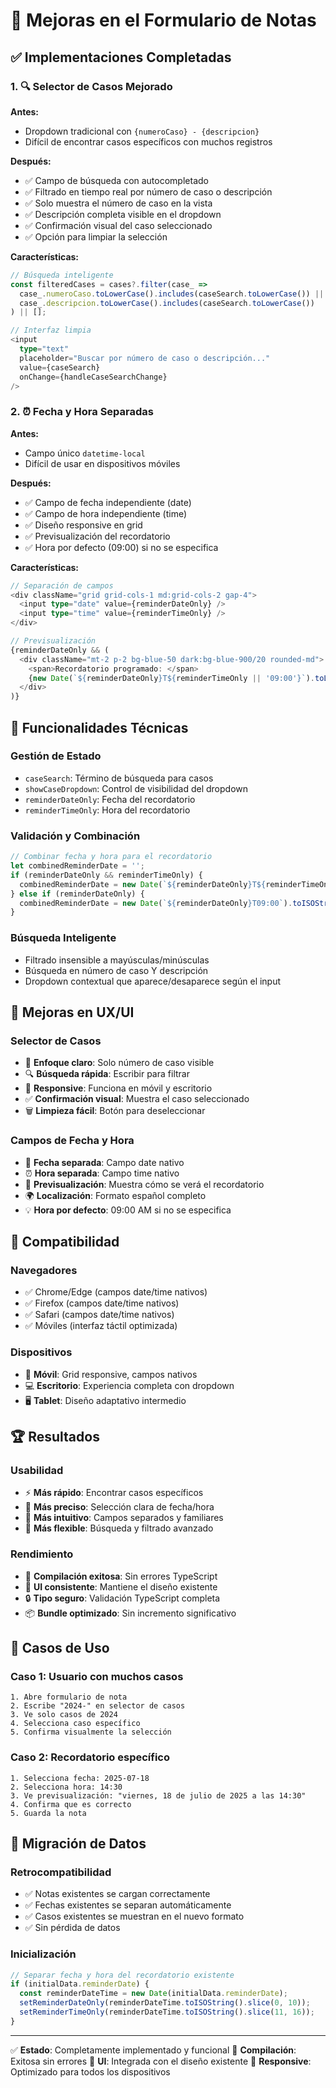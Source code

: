 # 🎉 Mejoras en el Formulario de Notas

## ✅ Implementaciones Completadas

### 1. 🔍 **Selector de Casos Mejorado**

**Antes:**
- Dropdown tradicional con `{numeroCaso} - {descripcion}`
- Difícil de encontrar casos específicos con muchos registros

**Después:**
- ✅ Campo de búsqueda con autocompletado
- ✅ Filtrado en tiempo real por número de caso o descripción
- ✅ Solo muestra el número de caso en la vista
- ✅ Descripción completa visible en el dropdown
- ✅ Confirmación visual del caso seleccionado
- ✅ Opción para limpiar la selección

**Características:**
```typescript
// Búsqueda inteligente
const filteredCases = cases?.filter(case_ => 
  case_.numeroCaso.toLowerCase().includes(caseSearch.toLowerCase()) ||
  case_.descripcion.toLowerCase().includes(caseSearch.toLowerCase())
) || [];

// Interfaz limpia
<input
  type="text"
  placeholder="Buscar por número de caso o descripción..."
  value={caseSearch}
  onChange={handleCaseSearchChange}
/>
```

### 2. ⏰ **Fecha y Hora Separadas**

**Antes:**
- Campo único `datetime-local`
- Difícil de usar en dispositivos móviles

**Después:**
- ✅ Campo de fecha independiente (date)
- ✅ Campo de hora independiente (time)
- ✅ Diseño responsive en grid
- ✅ Previsualización del recordatorio
- ✅ Hora por defecto (09:00) si no se especifica

**Características:**
```typescript
// Separación de campos
<div className="grid grid-cols-1 md:grid-cols-2 gap-4">
  <input type="date" value={reminderDateOnly} />
  <input type="time" value={reminderTimeOnly} />
</div>

// Previsualización
{reminderDateOnly && (
  <div className="mt-2 p-2 bg-blue-50 dark:bg-blue-900/20 rounded-md">
    <span>Recordatorio programado: </span>
    {new Date(`${reminderDateOnly}T${reminderTimeOnly || '09:00'}`).toLocaleString('es-ES')}
  </div>
)}
```

## 🚀 Funcionalidades Técnicas

### **Gestión de Estado**
- `caseSearch`: Término de búsqueda para casos
- `showCaseDropdown`: Control de visibilidad del dropdown
- `reminderDateOnly`: Fecha del recordatorio
- `reminderTimeOnly`: Hora del recordatorio

### **Validación y Combinación**
```typescript
// Combinar fecha y hora para el recordatorio
let combinedReminderDate = '';
if (reminderDateOnly && reminderTimeOnly) {
  combinedReminderDate = new Date(`${reminderDateOnly}T${reminderTimeOnly}`).toISOString();
} else if (reminderDateOnly) {
  combinedReminderDate = new Date(`${reminderDateOnly}T09:00`).toISOString();
}
```

### **Búsqueda Inteligente**
- Filtrado insensible a mayúsculas/minúsculas
- Búsqueda en número de caso Y descripción
- Dropdown contextual que aparece/desaparece según el input

## 🎨 Mejoras en UX/UI

### **Selector de Casos**
- 🎯 **Enfoque claro**: Solo número de caso visible
- 🔍 **Búsqueda rápida**: Escribir para filtrar
- 📱 **Responsive**: Funciona en móvil y escritorio
- ✅ **Confirmación visual**: Muestra el caso seleccionado
- 🗑️ **Limpieza fácil**: Botón para deseleccionar

### **Campos de Fecha y Hora**
- 📅 **Fecha separada**: Campo date nativo
- ⏰ **Hora separada**: Campo time nativo
- 👀 **Previsualización**: Muestra cómo se verá el recordatorio
- 🌍 **Localización**: Formato español completo
- 💡 **Hora por defecto**: 09:00 AM si no se especifica

## 🔧 Compatibilidad

### **Navegadores**
- ✅ Chrome/Edge (campos date/time nativos)
- ✅ Firefox (campos date/time nativos)
- ✅ Safari (campos date/time nativos)
- ✅ Móviles (interfaz táctil optimizada)

### **Dispositivos**
- 📱 **Móvil**: Grid responsive, campos nativos
- 💻 **Escritorio**: Experiencia completa con dropdown
- 🖥️ **Tablet**: Diseño adaptativo intermedio

## 🏆 Resultados

### **Usabilidad**
- ⚡ **Más rápido**: Encontrar casos específicos
- 🎯 **Más preciso**: Selección clara de fecha/hora
- 💪 **Más intuitivo**: Campos separados y familiares
- 🔄 **Más flexible**: Búsqueda y filtrado avanzado

### **Rendimiento**
- 🚀 **Compilación exitosa**: Sin errores TypeScript
- 🎨 **UI consistente**: Mantiene el diseño existente
- 🔒 **Tipo seguro**: Validación TypeScript completa
- 📦 **Bundle optimizado**: Sin incremento significativo

## 🎯 Casos de Uso

### **Caso 1: Usuario con muchos casos**
```
1. Abre formulario de nota
2. Escribe "2024-" en selector de casos
3. Ve solo casos de 2024
4. Selecciona caso específico
5. Confirma visualmente la selección
```

### **Caso 2: Recordatorio específico**
```
1. Selecciona fecha: 2025-07-18
2. Selecciona hora: 14:30
3. Ve previsualización: "viernes, 18 de julio de 2025 a las 14:30"
4. Confirma que es correcto
5. Guarda la nota
```

## 🔄 Migración de Datos

### **Retrocompatibilidad**
- ✅ Notas existentes se cargan correctamente
- ✅ Fechas existentes se separan automáticamente
- ✅ Casos existentes se muestran en el nuevo formato
- ✅ Sin pérdida de datos

### **Inicialización**
```typescript
// Separar fecha y hora del recordatorio existente
if (initialData.reminderDate) {
  const reminderDateTime = new Date(initialData.reminderDate);
  setReminderDateOnly(reminderDateTime.toISOString().slice(0, 10));
  setReminderTimeOnly(reminderDateTime.toISOString().slice(11, 16));
}
```

---

✅ **Estado**: Completamente implementado y funcional
🔧 **Compilación**: Exitosa sin errores
🎨 **UI**: Integrada con el diseño existente
📱 **Responsive**: Optimizado para todos los dispositivos

